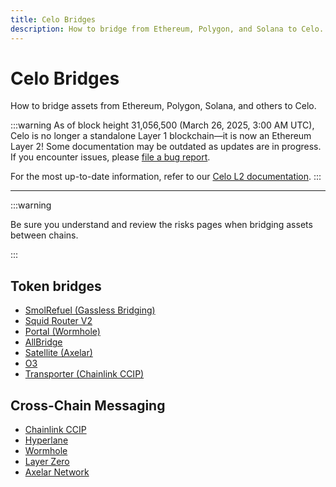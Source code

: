 ```yaml
---
title: Celo Bridges
description: How to bridge from Ethereum, Polygon, and Solana to Celo.
---
```


# Celo Bridges

How to bridge assets from Ethereum, Polygon, Solana, and others to Celo.

:::warning
As of block height 31,056,500 (March 26, 2025, 3:00 AM UTC), Celo is no longer a standalone Layer 1 blockchain—it is now an Ethereum Layer 2!
Some documentation may be outdated as updates are in progress. If you encounter issues, please [file a bug report](https://github.com/celo-org/docs/issues/new/choose).

For the most up-to-date information, refer to our [Celo L2 documentation](https://docs.celo.org/cel2).
:::

---

:::warning

Be sure you understand and review the risks pages when bridging assets between chains.

:::

## Token bridges

- [SmolRefuel (Gassless Bridging)](https://smolrefuel.com/?outboundChain=42220)
- [Squid Router V2](https://v2.app.squidrouter.com/)
- [Portal (Wormhole)](https://www.portalbridge.com/#/transfer)
- [AllBridge](https://app.allbridge.io/bridge?from=ETH&to=CELO&asset=ABR)
- [Satellite (Axelar)](https://satellite.money/)
- [O3](https://o3swap.com/)
- [Transporter (Chainlink CCIP)](https://www.transporter.io/)

## Cross-Chain Messaging

- [Chainlink CCIP](https://chain.link/cross-chain)
- [Hyperlane](https://www.hyperlane.xyz/)
- [Wormhole](https://wormhole.com/)
- [Layer Zero](https://layerzero.network/)
- [Axelar Network](https://axelar.network/)
